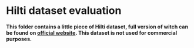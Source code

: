 # Hilti dataset evaluation

**This folder contains a little piece of Hilti dataset, full version of witch can
be found on [official website](https://hilti-challenge.com/dataset-2023.html). This dataset
is not used for commercial purposes.**
